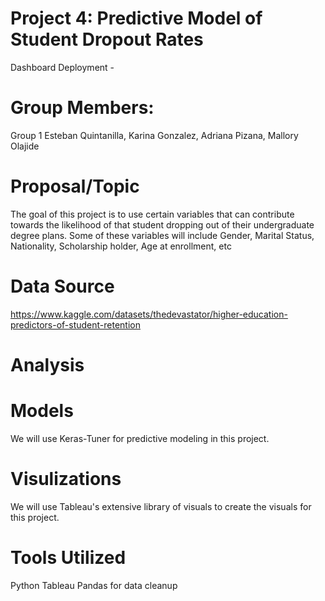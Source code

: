 # Project 4:  Predictive Model of Student Dropout Rates

Dashboard Deployment - 


# Group Members:


Group 1
Esteban Quintanilla, Karina Gonzalez, Adriana Pizana, Mallory Olajide


# Proposal/Topic

The goal of this project is to use certain variables that can contribute towards the likelihood of
that student dropping out of their undergraduate degree plans. Some of these variables will
include Gender, Marital Status, Nationality, Scholarship holder, Age at enrollment, etc


# Data Source

https://www.kaggle.com/datasets/thedevastator/higher-education-predictors-of-student-retention


# Analysis


# Models

We will use Keras-Tuner for predictive modeling in this project.


# Visulizations

We will use Tableau's extensive library of visuals to create the visuals for this project.


# Tools Utilized

Python
Tableau
Pandas for data cleanup

 
